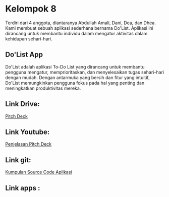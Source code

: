 # Kelompok 8 
Terdiri dari 4 anggota, diantaranya Abdullah Amali, Dani, Dea, dan Dhea. Kami membuat sebuah aplikasi sederhana bernama Do'List. Aplikasi ini dirancang untuk membantu individu dalam mengatur aktivitas dalam kehidupan sehari-hari.

## Do'List App
Do'List adalah aplikasi To-Do List yang dirancang untuk membantu pengguna mengatur, memprioritaskan, dan menyelesaikan tugas sehari-hari dengan mudah. Dengan antarmuka yang bersih dan fitur yang intuitif, Do'List memungkinkan pengguna fokus pada hal yang penting dan meningkatkan produktivitas mereka.

## Link Drive:
[Pitch Deck](https://drive.google.com/drive/folders/1lPOMk8gDiZWP7n3E4GbshVpcQED179gx?usp=sharing)

## Link Youtube:
[Penjelasan Pitch Deck](https://youtu.be/00kgT02v0gA)

## Link git:
[Kumpulan Source Code Aplikasi](https://github.com/mamanglikeyou/DoList)

## Link apps :
